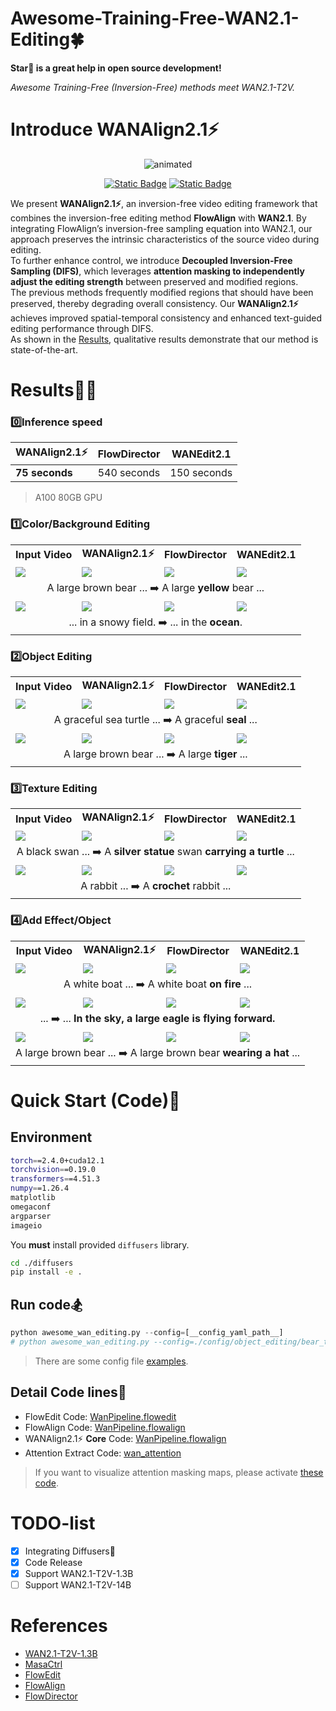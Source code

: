 # Awesome-Training-Free-WAN2.1-Editing🍀  
**Star🌟 is a great help in open source development!**
  
*Awesome Training-Free (Inversion-Free) methods meet WAN2.1-T2V.*  

# Introduce WANAlign2.1⚡
<p align="center">
  <img src="./utils/model.gif" alt="animated"/>
</p>  
<p align="center">
    <a href="https://kyujinpy.tistory.com/178"><img alt="Static Badge" src="https://img.shields.io/badge/Blog-WANAlign2.1-orange?label=Blog"></a>
    <a href="https://github.com/KyujinHan/Awesome-Training-Free-WAN2.1-Editing/tree/master/diffusers"><img alt="Static Badge" src="https://img.shields.io/badge/Diffusers-yellow?label=Library"></a>
</p>

We present **WANAlign2.1⚡**, an inversion-free video editing framework that combines the inversion-free editing method **FlowAlign** with **WAN2.1**. By integrating FlowAlign’s inversion-free sampling equation into WAN2.1, our approach preserves the intrinsic characteristics of the source video during editing.   
To further enhance control, we introduce **Decoupled Inversion-Free Sampling (DIFS)**, which leverages **attention masking to independently adjust the editing strength** between preserved and modified regions.  
The previous methods frequently modified regions that should have been preserved, thereby degrading overall consistency. Our **WANAlign2.1⚡** achieves improved spatial-temporal consistency and enhanced text-guided editing performance through DIFS.   
As shown in the [Results](https://github.com/KyujinHan/Awesome-Training-Free-WAN2.1-Editing?tab=readme-ov-file#results), qualitative results demonstrate that our method is state-of-the-art.

# Results🐦‍🔥
### 0️⃣Inference speed
| WANAlign2.1⚡| FlowDirector | WANEdit2.1 |
| --- | --- | --- |
| **75 seconds** | 540 seconds | 150 seconds |
> A100 80GB GPU

### 1️⃣Color/Background Editing

<table border="0" width="100%">
<tr>
  <td style="text-align:center;"><b>Input Video</b></td>
  <td style="text-align:center;"><b>WANAlign2.1⚡</b></td>
  <td style="text-align:center;"><b>FlowDirector</b></td>
  <td style="text-align:center;"><b>WANEdit2.1</b></td>
</tr>
<tr>
  <td><img src="https://github.com/user-attachments/assets/5153cf99-9042-4dde-8b38-4b8988b96301"></td>
  <td><img src="https://github.com/user-attachments/assets/6c4947c5-efa7-48d5-815e-5b582952c690"></td>
  <td><img src="https://github.com/user-attachments/assets/1ec1c79c-5928-4b91-a5be-bc27e3e7c671"></td>              
  <td><img src="https://github.com/user-attachments/assets/ddde08a1-390d-4963-bdaf-d911c2eed2b0"></td>
</tr>
<tr>
  <td width=100% style="text-align:center;" colspan="4">A large brown bear ... ➡️ A large <b>yellow</b> bear ...</td>
</tr>
    
<tr>
  <td><img src="https://github.com/user-attachments/assets/edc2d5bf-1347-4ac5-86d2-ccdd0a4a1f3e"></td>
  <td><img src="https://github.com/user-attachments/assets/72235e9a-24f9-46a6-a172-125c715b6767"></td>
  <td><img src="https://github.com/user-attachments/assets/76a67bca-0216-444b-b23b-b263d3393c44"></td>              
  <td><img src="https://github.com/user-attachments/assets/f4f15adf-c0e5-44b5-a8d7-9313cb135dd0"></td>
</tr>
<tr>
  <td width=100% style="text-align:center;" colspan="4">... in a snowy field. ➡️ ... in the <b>ocean</b>.</td>
</tr>
</table>

### 2️⃣Object Editing

<table border="0" width="100%">
<tr>
  <td style="text-align:center;"><b>Input Video</b></td>
  <td style="text-align:center;"><b>WANAlign2.1⚡</b></td>
  <td style="text-align:center;"><b>FlowDirector</b></td>
  <td style="text-align:center;"><b>WANEdit2.1</b></td>
</tr>
<tr>
  <td><img src="https://github.com/user-attachments/assets/6f8231cf-5ac9-499c-a6bb-38f5c39798a8"></td>
  <td><img src="https://github.com/user-attachments/assets/c31bb549-389e-4d54-91dc-fe8ac3ed57f9"></td>
  <td><img src="https://github.com/user-attachments/assets/de23489a-5b5e-4938-92e0-1248664d4a9f"></td>              
  <td><img src="https://github.com/user-attachments/assets/a524ffba-f92f-480c-918b-fd0c3d7acbdd"></td>
</tr>
<tr>
  <td width=100% style="text-align:center;" colspan="4">A graceful sea turtle ... ➡️ A graceful <b>seal</b> ...</td>
</tr>
    
<tr>
  <td><img src="https://github.com/user-attachments/assets/5153cf99-9042-4dde-8b38-4b8988b96301"></td>
  <td><img src="https://github.com/user-attachments/assets/e1a6471e-5438-4743-a5e7-9bf96a7e5c32"></td>
  <td><img src="https://github.com/user-attachments/assets/c293bf71-9609-4798-88e3-0e838b8af96c"></td>              
  <td><img src="https://github.com/user-attachments/assets/5b6b1773-11fa-4f95-9396-dcc42c59f04f"></td>
</tr>
<tr>
  <td width=100% style="text-align:center;" colspan="4">A large brown bear ... ➡️ A large <b>tiger</b> ...</td>
</tr>
</table>

### 3️⃣Texture Editing

<table border="0" width="100%">
<tr>
  <td style="text-align:center;"><b>Input Video</b></td>
  <td style="text-align:center;"><b>WANAlign2.1⚡</b></td>
  <td style="text-align:center;"><b>FlowDirector</b></td>
  <td style="text-align:center;"><b>WANEdit2.1</b></td>
</tr>
<tr>
  <td><img src="https://github.com/user-attachments/assets/ba576a66-4d2f-4a76-91df-636834318b50"></td>
  <td><img src="https://github.com/user-attachments/assets/6fe5dac3-b6f0-4688-b9a4-429828ca2bdf"></td>
  <td><img src="https://github.com/user-attachments/assets/30c3080d-2c26-41fa-ab13-f6babc097158"></td>              
  <td><img src="https://github.com/user-attachments/assets/96748619-8faf-47ba-9bf9-4ead215f5e43"></td>
</tr>
<tr>
  <td width=100% style="text-align:center;" colspan="4">A black swan ... ➡️ A <b>silver statue</b> swan <b>carrying a turtle</b> ...</td>
</tr>
    
<tr>
  <td><img src="https://github.com/user-attachments/assets/6f93744f-3e1a-4cf0-bde2-bc217a4185f9"></td>
  <td><img src="https://github.com/user-attachments/assets/79b98bd2-326a-4629-876a-0a5291370e3d"></td>
  <td><img src="https://github.com/user-attachments/assets/71633710-d7ec-421d-ac92-7c97c3500c4a"></td>              
  <td><img src="https://github.com/user-attachments/assets/e2dbf575-615f-4d4d-ab86-9b66c5e32713"></td>
</tr>
<tr>
  <td width=100% style="text-align:center;" colspan="4">A rabbit ... ➡️ A <b>crochet</b> rabbit ...</td>
</tr>
</table>

### 4️⃣Add Effect/Object

<table border="0" width="100%">
<tr>
  <td style="text-align:center;"><b>Input Video</b></td>
  <td style="text-align:center;"><b>WANAlign2.1⚡</b></td>
  <td style="text-align:center;"><b>FlowDirector</b></td>
  <td style="text-align:center;"><b>WANEdit2.1</b></td>
</tr>
<tr>
  <td><img src="https://github.com/user-attachments/assets/c1945530-3e72-401d-8a30-dac43db9ed47"></td>
  <td><img src="https://github.com/user-attachments/assets/a7991495-2394-4c96-ba54-f1f84157347e"></td>
  <td><img src="https://github.com/user-attachments/assets/9d3d0c6f-c804-4b86-82c9-0fa6fe3ab88e"></td>              
  <td><img src="https://github.com/user-attachments/assets/90a4d4ea-495a-4dc6-86b4-a21bbd42e20e"></td>
</tr>
<tr>
  <td width=100% style="text-align:center;" colspan="4">A white boat ... ➡️ A white boat <b>on fire</b> ...</td>
</tr>
    
<tr>
  <td><img src="https://github.com/user-attachments/assets/c1945530-3e72-401d-8a30-dac43db9ed47"></td>
  <td><img src="https://github.com/user-attachments/assets/75df3ff2-c28f-40bc-9b6c-3ce72cd1da77"></td>
  <td><img src="https://github.com/user-attachments/assets/ffc426e7-3817-48fe-a602-43e98bfb3e6a"></td>              
  <td><img src="https://github.com/user-attachments/assets/2f3a5ae2-669c-4129-b3a9-b33e6e0e438b"></td>
</tr>
<tr>
  <td width=100% style="text-align:center;" colspan="4">... ➡️ ... <b>In the sky, a large eagle is flying forward.</b></td>
</tr>

<tr>
  <td><img src="https://github.com/user-attachments/assets/5153cf99-9042-4dde-8b38-4b8988b96301"></td>
  <td><img src="https://github.com/user-attachments/assets/560c8526-e48e-4a3d-962d-0dc3d10ab299"></td>
  <td><img src="https://github.com/user-attachments/assets/703717ff-2003-4cdb-a975-2d57ea9d10f3"></td>              
  <td><img src="https://github.com/user-attachments/assets/cf24ef9f-2359-4116-b95f-6ae9c59d79ca"></td>
</tr>
<tr>
  <td width=100% style="text-align:center;" colspan="4">A large brown bear ... ➡️ A large brown bear <b>wearing a hat</b> ...</td>
</tr>
</table>

# Quick Start (Code)🥏
## Environment
```bash
torch==2.4.0+cuda12.1
torchvision==0.19.0
transformers==4.51.3
numpy==1.26.4
matplotlib
omegaconf
argparser
imageio
```
  
You **must** install provided `diffusers` library.
```bash
cd ./diffusers
pip install -e .
```
  
## Run code🏂
```python
python awesome_wan_editing.py --config=[__config_yaml_path__]
# python awesome_wan_editing.py --config=./config/object_editing/bear_tiger.yaml
```
> There are some config file [examples](https://github.com/KyujinHan/Awesome-Training-Free-WAN2.1-Editing/tree/master/config).
  
## Detail Code lines🏫
- FlowEdit Code: [WanPipeline.flowedit](https://github.com/KyujinHan/Awesome-Training-Free-WAN2.1-Editing/blob/0a138c514610d8801a2469deee941514a7757ad9/diffusers/src/diffusers/pipelines/wan/pipeline_wan.py#L817)
- FlowAlign Code: [WanPipeline.flowalign](https://github.com/KyujinHan/Awesome-Training-Free-WAN2.1-Editing/blob/0a138c514610d8801a2469deee941514a7757ad9/diffusers/src/diffusers/pipelines/wan/pipeline_wan.py#L1204)
- WANAlign2.1⚡ **Core** Code: [WanPipeline.flowalign](https://github.com/KyujinHan/Awesome-Training-Free-WAN2.1-Editing/blob/0a138c514610d8801a2469deee941514a7757ad9/diffusers/src/diffusers/pipelines/wan/pipeline_wan.py#L1553)
- Attention Extract Code: [wan_attention](https://github.com/KyujinHan/Awesome-Training-Free-WAN2.1-Editing/blob/8c34bbc2a5eebd3fa403c46a746f10d467834b4e/utils/wan_attention.py#L447)
> If you want to visualize attention masking maps, please activate [these code](https://github.com/KyujinHan/Awesome-Training-Free-WAN2.1-Editing/blob/0a138c514610d8801a2469deee941514a7757ad9/diffusers/src/diffusers/pipelines/wan/pipeline_wan.py#L1515).

# TODO-list
- [x] Integrating Diffusers🤗
- [x] Code Release
- [x] Support WAN2.1-T2V-1.3B
- [ ] Support WAN2.1-T2V-14B

# References
- [WAN2.1-T2V-1.3B](https://huggingface.co/Wan-AI/Wan2.1-T2V-1.3B)
- [MasaCtrl](https://github.com/TencentARC/MasaCtrl)
- [FlowEdit](https://matankleiner.github.io/flowedit/)
- [FlowAlign](https://arxiv.org/abs/2505.23145)
- [FlowDirector](https://arxiv.org/abs/2506.05046)
